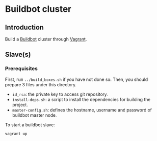 # Buildbot cluster

## Introduction

Build a [Buildbot](http://trac.buildbot.net) cluster through
[Vagrant](http://www.vagrantup.com).

## Slave(s)

### Prerequisites

First, run `../build_boxes.sh` if you have not done so.
Then, you should prepare 3 files under this directory.
 - `id_rsa`: the private key to access git repository.
 - `install-deps.sh`: a script to install the dependencies for building the
 project.
 - `master-config.sh`: defines the hostname, username and password of buildbot
 master node.

To start a buildbot slave:

```sh
vagrant up
```
